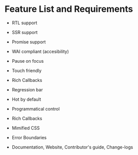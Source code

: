 # Feature List and Requirements

- RTL support
- SSR support
- Promise support
- WAI compliant (accesibility)
- Pause on focus
- Touch friendly
- Rich Callbacks
- Regression bar
- Hot by default

- Programmatical control
- Rich Callbacks
- Mimified CSS
- Error Boundaries
- Documentation, Website, Contributor's guide, Change-logs
